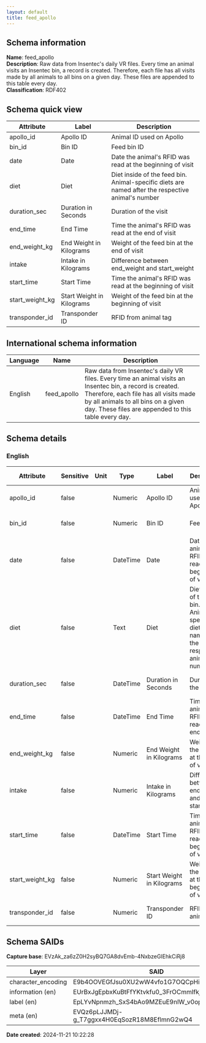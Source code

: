 ```yaml
---
layout: default  
title: feed_apollo  
---
```


## Schema information

**Name**: feed_apollo  
**Description**: Raw data from Insentec's daily VR files. Every time an animal visits an Insentec bin, a record is created. Therefore, each file has all visits made by all animals to all bins on a given day. These files are appended to this table every day.  
**Classification**: RDF402  

## Schema quick view

| Attribute | Label | Description |
| --- | --- | --- |
| apollo_id | Apollo ID | Animal ID used on Apollo |
| bin_id | Bin ID | Feed bin ID |
| date | Date | Date the animal's RFID was read at the beginning of visit |
| diet | Diet | Diet inside of the feed bin. Animal-specific diets are named after the respective animal's number |
| duration_sec | Duration in Seconds | Duration of the visit |
| end_time | End Time | Time the animal's RFID was read at the end of visit |
| end_weight_kg | End Weight in Kilograms | Weight of the feed bin at the end of visit |
| intake | Intake in Kilograms | Difference between end_weight and start_weight |
| start_time | Start Time | Time the animal's RFID was read at the beginning of visit |
| start_weight_kg | Start Weight in Kilograms | Weight of the feed bin at the beginning of visit |
| transponder_id | Transponder ID | RFID from animal tag |

## International schema information

| Language | Name | Description |
| --- | --- | --- |
| English | feed_apollo | Raw data from Insentec's daily VR files. Every time an animal visits an Insentec bin, a record is created. Therefore, each file has all visits made by all animals to all bins on a given day. These files are appended to this table every day. |

## Schema details

### English

| Attribute | Sensitive | Unit | Type | Label | Description | List | Character encoding |
| --- | --- | --- | --- | --- | --- | --- | --- |
| apollo_id | false |  | Numeric | Apollo ID | Animal ID used on Apollo | Not a list | utf-8 |
| bin_id | false |  | Numeric | Bin ID | Feed bin ID | Not a list | utf-8 |
| date | false |  | DateTime | Date | Date the animal's RFID was read at the beginning of visit | Not a list | utf-8 |
| diet | false |  | Text | Diet | Diet inside of the feed bin. Animal-specific diets are named after the respective animal's number | Not a list | utf-8 |
| duration_sec | false |  | DateTime | Duration in Seconds | Duration of the visit | Not a list | utf-8 |
| end_time | false |  | DateTime | End Time | Time the animal's RFID was read at the end of visit | Not a list | utf-8 |
| end_weight_kg | false |  | Numeric | End Weight in Kilograms | Weight of the feed bin at the end of visit | Not a list | utf-8 |
| intake | false |  | Numeric | Intake in Kilograms | Difference between end_weight and start_weight | Not a list | utf-8 |
| start_time | false |  | DateTime | Start Time | Time the animal's RFID was read at the beginning of visit | Not a list | utf-8 |
| start_weight_kg | false |  | Numeric | Start Weight in Kilograms | Weight of the feed bin at the beginning of visit | Not a list | utf-8 |
| transponder_id | false |  | Numeric | Transponder ID | RFID from animal tag | Not a list | utf-8 |

## Schema SAIDs

**Capture base**: EVzAk_za6zZ0H2syBQ7GA8dvEmb-4NxbzeGIEhkCiRj8

| Layer | SAID |
| --- | --- |
| character_encoding | E9b4OOVEGfJsu0XU2wW4vfo1G7OQCpHi4aHlEsEX9u_I |
| information (en) | EUrBxJgEpbxKuBtFfYKtvkfu0_3FrOCmmIfkjiy3p2WM |
| label (en) | EpLYvNpnmzh_SxS4bAo9MZEuE9nlW_v0op-yf9MZs3jg |
| meta (en) | EVQz6pLJJMDj-g_T7ggxx4H0EqSozR18M8EflmnG2wQ4 |

**Date created**: 2024-11-21 10:22:28

